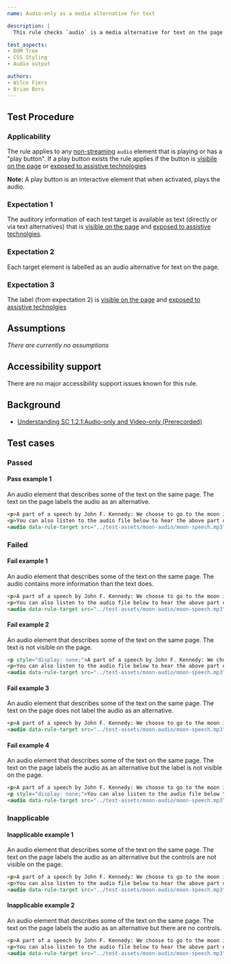 ```yaml
---
name: Audio-only as a media alternative for text

description: |
  This rule checks `audio` is a media alternative for text on the page.

test_aspects:
- DOM Tree
- CSS Styling
- Audio output

authors:
- Wilco Fiers
- Brian Bors
---
```


## Test Procedure

### Applicability

The rule applies to any [non-streaming](#non-streaming-media-element) `audio` element that is playing or has a "play button".  If a play button exists the rule applies if the button is [visibile on the page](#visible-on-the-page) or [exposed to assistive technologies](#exposed-to-assistive-technologies)

**Note:** A play button is an interactive element that when activated, plays the audio. 

### Expectation 1

The auditory information of each test target is available as text (directly or via text alternatives) that is [visible on the page](#visible-on-the-page) and [exposed to assistive technolgies](#exposed-to-assistive-technologies).

### Expectation 2

Each target element is labelled as an audio alternative for text on the page.

### Expectation 3

The label (from expectation 2) is [visible on the page](#visible-on-the-page) and [exposed to assistive technolgies](#exposed-to-assistive-technologies)

## Assumptions

*There are currently no assumptions*

## Accessibility support

There are no major accessibility support issues known for this rule.

## Background

- [Understanding SC 1.2.1:Audio-only and Video-only (Prerecorded)](https://www.w3.org/TR/UNDERSTANDING-WCAG20/media-equiv-av-only-alt.html) 

## Test cases

### Passed

#### Pass example 1

An audio element that describes some of the text on the same page. The text on the page labels the audio as an alternative.

```html
<p>A part of a speech by John F. Kennedy: We choose to go to the moon in this decade and do the other things, not because they are easy, but because they are hard, because that goal will serve to organize and measure the best of our energies and skills, because that challenge is one that we are willing to accept, one we are unwilling to postpone, and one which we intend to win, and the others, too.</p>
<p>You can also listen to the audio file below to hear the above part of the speech.</p>
<audio data-rule-target src="../test-assets/moon-audio/moon-speech.mp3" controls></audio>
```

### Failed

#### Fail example 1

An audio element that describes some of the text on the same page. The audio contains more information than the text does.

```html
<p>A part of a speech by John F. Kennedy: We choose to go to the moon in this decade and do the other things, not because they are easy, but because they are hard.</p>
<p>You can also listen to the audio file below to hear the above part of the speech.</p>
<audio data-rule-target src="../test-assets/moon-audio/moon-speech.mp3" controls></audio>
```

#### Fail example 2

An audio element that describes some of the text on the same page. The text is not visible on the page.

```html
<p style="display: none;">A part of a speech by John F. Kennedy: We choose to go to the moon in this decade and do the other things, not because they are easy, but because they are hard, because that goal will serve to organize and measure the best of our energies and skills, because that challenge is one that we are willing to accept, one we are unwilling to postpone, and one which we intend to win, and the others, too.</p>
<p>You can also listen to the audio file below to hear the above part of the speech.</p>
<audio data-rule-target src="../test-assets/moon-audio/moon-speech.mp3" controls></audio>
```

#### Fail example 3

An audio element that describes some of the text on the same page. The text on the page does not label the audio as an alternative.

```html
<p>A part of a speech by John F. Kennedy: We choose to go to the moon in this decade and do the other things, not because they are easy, but because they are hard, because that goal will serve to organize and measure the best of our energies and skills, because that challenge is one that we are willing to accept, one we are unwilling to postpone, and one which we intend to win, and the others, too.</p>
<audio data-rule-target src="../test-assets/moon-audio/moon-speech.mp3" controls></audio>
```

#### Fail example 4

An audio element that describes some of the text on the same page. The text on the page labels the audio as an alternative but the label is not visible on the page.

```html
<p>A part of a speech by John F. Kennedy: We choose to go to the moon in this decade and do the other things, not because they are easy, but because they are hard, because that goal will serve to organize and measure the best of our energies and skills, because that challenge is one that we are willing to accept, one we are unwilling to postpone, and one which we intend to win, and the others, too.</p>
<p style="display: none;">You can also listen to the audio file below to hear the above part of the speech.</p>
<audio data-rule-target src="../test-assets/moon-audio/moon-speech.mp3" controls></audio>
```

### Inapplicable

#### Inapplicable example 1

An audio element that describes some of the text on the same page. The text on the page labels the audio as an alternative but the controls are not visible on the page.

```html
<p>A part of a speech by John F. Kennedy: We choose to go to the moon in this decade and do the other things, not because they are easy, but because they are hard, because that goal will serve to organize and measure the best of our energies and skills, because that challenge is one that we are willing to accept, one we are unwilling to postpone, and one which we intend to win, and the others, too.</p>
<p>You can also listen to the audio file below to hear the above part of the speech.</p>
<audio data-rule-target src="../test-assets/moon-audio/moon-speech.mp3" controls style="display: none;"> </audio>
```

#### Inapplicable example 2

An audio element that describes some of the text on the same page. The text on the page labels the audio as an alternative but there are no controls.

```html
<p>A part of a speech by John F. Kennedy: We choose to go to the moon in this decade and do the other things, not because they are easy, but because they are hard, because that goal will serve to organize and measure the best of our energies and skills, because that challenge is one that we are willing to accept, one we are unwilling to postpone, and one which we intend to win, and the others, too.</p>
<p>You can also listen to the audio file below to hear the above part of the speech.</p>
<audio data-rule-target src="../test-assets/moon-audio/moon-speech.mp3" > </audio>
```
